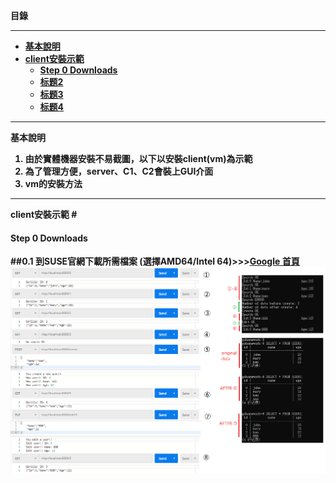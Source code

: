 <strong> 目錄 <strong>
 ***
* [基本說明](#1)
* [client安裝示範](#2)
   * [Step 0 Downloads](#2.0)
   * [标题2](#42)
   * [标题3](#43)
   * [标题4](#44)



 ***
<strong id="1">基本說明<strong>
1. 由於實體機器安裝不易截圖，以下以安裝client(vm)為示範
2. 為了管理方便，server、C1、C2會裝上GUI介面
3. vm的安裝方法
 ***
<strong id="2"> client安裝示範 <strong>
#<h4 id="2.0">Step 0 Downloads</h4>

##0.1 到SUSE官網下載所需檔案 (選擇AMD64/Intel 64)>>>[Google 首頁](https://google.com.tw)
![image](https://github.com/HongScarlet/homework/blob/master/GO/img/20200212/TEST2.png)




